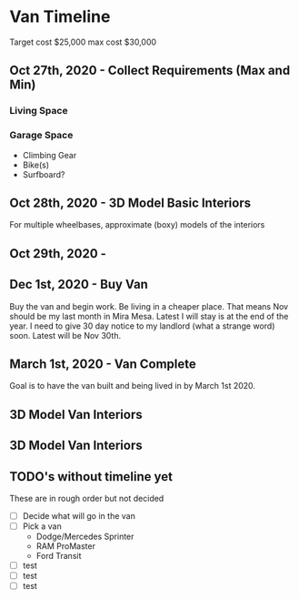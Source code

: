# Van Timeline

Target cost \$25,000 max cost \$30,000

## Oct 27th, 2020 - Collect Requirements (Max and Min)

### Living Space

### Garage Space

* Climbing Gear
* Bike(s)
* Surfboard?

## Oct 28th, 2020 - 3D Model Basic Interiors

For multiple wheelbases, approximate (boxy) models of the interiors

## Oct 29th, 2020 - 

## Dec 1st, 2020 - Buy Van

Buy the van and begin work. Be living in a cheaper place. That means Nov should be my last month in Mira Mesa. Latest I will stay is at the end of the year. I need to give 30 day notice to my
landlord (what a strange word) soon. Latest will be Nov 30th. 

## March 1st, 2020 - Van Complete
Goal is to have the van built and being lived in by March 1st 2020. 

## 3D Model Van Interiors

## 3D Model Van Interiors

## TODO's without timeline yet

These are in rough order but not decided

* [ ] Decide what will go in the van
* [ ] Pick a van
  * Dodge/Mercedes Sprinter
  * RAM ProMaster
  * Ford Transit
* [ ] test
* [ ] test
* [ ] test